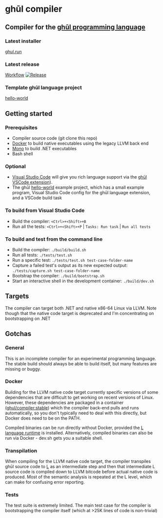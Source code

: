# ghūl compiler

## Compiler for the [ghūl programming language](https://www.ghul.io)

### Latest installer
[ghul.run](https://github.com/degory/ghul/releases/latest/downloads/ghul.run)

### Latest release
[Workflow](https://github.com/degory/ghul/releases/latest) [![Release](https://github.com/degory/ghul/workflows/Release/badge.svg?branch=master)](https://github.com/degory/ghul/actions?query=workflow%3ARelease)

### Template ghūl language project
[hello-world](https://github.com/degory/hello-world)

## Getting started

### Prerequisites

- Compiler source code (git clone this repo)
- [Docker](https://www.docker.com) to build native executables using the legacy LLVM back end
- [Mono](https://www.mono-project.com/) to build .NET executables
- Bash shell

### Optional

- [Visual Studio Code](https://code.visualstudio.com) will give you rich language support via the [ghūl VSCode extension](https://github.com/degory/ghul-vsce/releases)).
- The ghūl [hello-world](https://github.com/degory/hello-world) example project, which has a small example program, Visual Studio Code config for the ghūl language extension, and a VSCode build task

### To build from Visual Studio Code

- Build the compiler: `<Ctrl>+<Shift>+B`
- Run all the tests: `<Ctrl>+<Shift>+P` | `Tasks: Run task` | `Run all tests`

### To build and test from the command line

- Build the compiler: `./build/build.sh`
- Run all tests: `./tests/test.sh`
- Run a specific test: `./tests/test.sh test-case-folder-name`
- Capture a failed test's output as its new expected output: `./tests/capture.sh test-case-folder-name`
- Bootstrap the compiler: `./build/bootstrap.sh`
- Start an interactive shell in the development container: `./build/dev.sh`

## Targets

The compiler can target both .NET and native x86-64 Linux via LLVM. Note though that the native code target is deprecated and I'm concentrating on bootstrapping on .NET  

## Gotchas

### General

This is an incomplete compiler for an experimental programming language. The stable build should always be able to build itself, but many features are missing or buggy.

### Docker

Building for the LLVM native code target currently specific versions of some dependencies that are difficult to get working on recent versions of Linux. However, these dependencies are packaged in a container ([ghul/compiler:stable](https://hub.docker.com/r/ghul/compiler)) which the compiler back-end pulls and runs automatically, so you don't typically need to deal with this directly, but Docker does need to be on the PATH.

Compiled binaries can be run directly without Docker, provided the [L language runtime](https://github.com/degory/llc/releases) is installed. Alternatively, compiled binaries can also be run via Docker - dev.sh gets you a suitable shell.

### Transpilation

When compiling for the LLVM native code target, the compiler transpiles ghūl source code to [L](https://github.com/degory/llc) as an intermediate step and then that intermediate L source code is compiled down to LLVM bitcode before actual native code is produced. Most of the semantic analysis is repeated at the L level, which can make for confusing error reporting.

### Tests

The test suite is extremely limited. The main test case for the compiler is bootstrapping the compiler itself (which at >25K lines of code is non-trivial)
